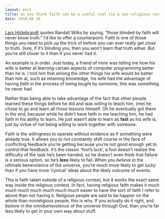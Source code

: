 ```yaml
---
layout: post
title: Do you think faith can be a useful tool (in a non-religious context)?
date: 2018-06-20
---
```


<p><a href="/profile/Lars-Hildebrandt-1">Lars Hildebrandt</a> quotes Randall Wilks by saying, “those blinded by faith will never know truth.” I’d like to offer a counterpoint. Faith is one of those things you need to pick up the trick of before you can ever really get <i>close</i> to truth. Sure, if it’s blinding you, then you won’t learn that truth either. But you’re still closer to it than if you never had it.</p><p>An example is in order. Just today, a friend of mine was telling me how his wife is better at learning certain aspects of computer programming better than he is. I told him that among the other things his wife would be better than him at, such as retaining knowledge, his wife had the advantage of having <i>faith</i> in the process of being <i>taught</i> by someone, this was something he never had.</p><p>Rather than being able to take advantage of the fact that other people learned these things before he did and was willing to teach him, (me) he chose to go and learn all those lessons himself. Oh he eventually got there in the end, because while he didn’t have faith in me teaching him, he had faith in his ability to learn. He just wasn’t able to learn as <b>fast</b> as his wife is, just by virtue of not being willing to work together with someone.</p><p>Faith is the willingness to operate without evidence as if something were already true. It allows you to not constantly shift course in the face of conflicting feedback you’re getting because you’re not good enough yet to <i>control</i> that feedback. It’s the classic ‘fool’s luck’, a fool doesn’t realize the difficulty of the task he’s been handed, so he doesn’t even think that failure is a serious option, so he’s <b>less</b> likely to fail. When you <i>believe</i> in the ultimate benevolence of the universe, you’re much more likely to get <i>lucky</i> than if you have more ‘cynical’ ideas about the likely outcome of events.</p><p>This is faith taken outside of a religious context, but it works the exact same way inside the religious context. In fact, having religious faith makes it <i>much much much much much much much</i> easier to have the sort of faith I refer to above than not having it. Religious people are said to be happier on the whole than nonreligious people, this is why. If you actually do it right, and <i>believe</i> in the omnibenevolence of the universe through God, than you’re far less likely to get in your own way about stuff.</p>
